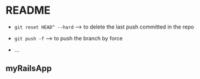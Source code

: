 # README

* `git reset HEAD^ --hard` --> to delete the last push committed in the repo
* `git push -f` --> to push the branch by force

* ...
## myRailsApp
